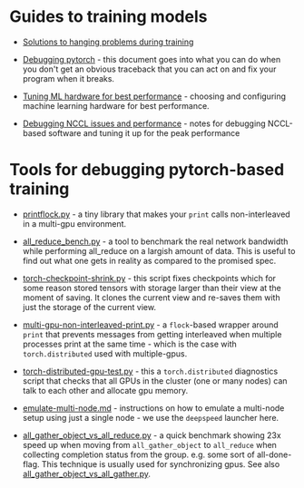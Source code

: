 # Guides to training models

- [Solutions to hanging problems during training](./torch-distributed-hanging-solutions.md)

- [Debugging pytorch](./pytorch-debug.md) - this document goes into what you can do when you don't get an obvious traceback that you can act on and fix your program when it breaks.

- [Tuning ML hardware for best performance](./hardware-performance.md) - choosing and configuring machine learning hardware for best performance.

- [Debugging NCCL issues and performance](./nccl-performance-debug.md) - notes for debugging NCCL-based software and tuning it up for the peak performance


# Tools for debugging pytorch-based training

- [printflock.py](./printflock.py) - a tiny library that makes your `print` calls non-interleaved in a multi-gpu environment.

- [all_reduce_bench.py](./all_reduce_bench.py) - a tool to benchmark the real network bandwidth while performing all_reduce on a largish amount of data. This is useful to find out what one gets in reality as compared to the promised spec.

- [torch-checkpoint-shrink.py](./torch-checkpoint-shrink.py) - this script fixes checkpoints which for some reason stored tensors with storage larger than their view at the moment of saving. It clones the current view and re-saves them with just the storage of the current view.

- [multi-gpu-non-interleaved-print.py](./multi-gpu-non-interleaved-print.py) - a `flock`-based wrapper around `print` that prevents messages from getting interleaved when multiple processes print at the same time - which is the case with `torch.distributed` used with multiple-gpus.

- [torch-distributed-gpu-test.py](./torch-distributed-gpu-test.py) - this a `torch.distributed` diagnostics
  script that checks that all GPUs in the cluster (one or many nodes) can talk to each other and allocate gpu memory.

- [emulate-multi-node.md](./emulate-multi-node.md) - instructions on how to emulate a multi-node setup using just a single node - we use the `deepspeed` launcher here.

- [all_gather_object_vs_all_reduce.py](./all_gather_object_vs_all_reduce.py) - a quick benchmark showing 23x speed up when moving from `all_gather_object` to `all_reduce` when collecting completion status from the group. e.g. some sort of all-done-flag. This technique is usually used for synchronizing gpus. See also [all_gather_object_vs_all_gather.py](./all_gather_object_vs_all_gather.py).

